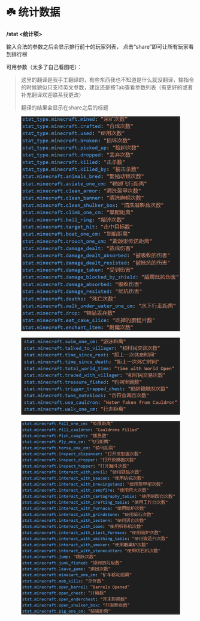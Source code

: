 # ☘️ 统计数据

**/stat <统计项>**

输入合法的参数之后会显示排行前十的玩家列表， 点击“share”即可让所有玩家看到排行榜

可用参数（太多了自己看图吧）：

> 这里的翻译是我手工翻译的，有些东西我也不知道是什么就没翻译，输指令的时候貌似只支持英文参数，建议还是按Tab查看参数列表（有更好的或者补充翻译欢迎联系我更改）
>
> 翻译的结果会显示在share之后的标题

<figure><img src="../.gitbook/assets/1.png" alt=""><figcaption></figcaption></figure>

<figure><img src="../.gitbook/assets/3.png" alt=""><figcaption></figcaption></figure>

<figure><img src="../.gitbook/assets/2.png" alt=""><figcaption></figcaption></figure>
